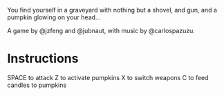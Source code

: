 You find yourself in a graveyard with nothing but a shovel, and gun, and a pumpkin glowing on your head...

A game by @jzfeng and @jubnaut, with music by @carlospazuzu.

# Instructions

SPACE to attack
Z to activate pumpkins
X to switch weapons
C to feed candles to pumpkins
